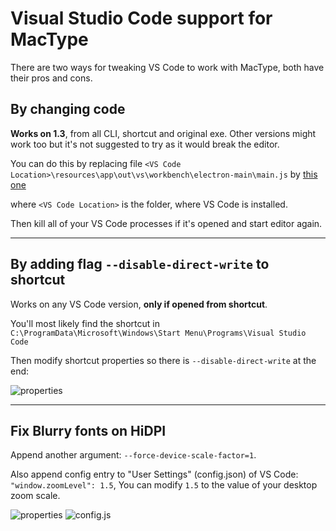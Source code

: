 # Visual Studio Code support for MacType

There are two ways for tweaking VS Code to work with MacType, both have their pros and cons.

## By changing code
**Works on 1.3**, from all CLI, shortcut and original exe.
Other versions might work too but it's not suggested to try as it would break the editor.

You can do this by replacing file `<VS Code Location>\resources\app\out\vs\workbench\electron-main\main.js` by [this one](https://raw.githubusercontent.com/wspl/mactype-hack/master/vscode/main.js)

where `<VS Code Location>` is the folder, where VS Code is installed.

Then kill all of your VS Code processes if it's opened and start editor again.

---

## By adding flag `--disable-direct-write` to shortcut
Works on any VS Code version, **only if opened from shortcut**.

You'll most likely find the shortcut in `C:\ProgramData\Microsoft\Windows\Start Menu\Programs\Visual Studio Code`

Then modify shortcut properties so there is `--disable-direct-write` at the end:

![properties](https://raw.githubusercontent.com/wspl/mactype-hack/master/vscode/vscode-shortcut.png)

---

## Fix Blurry fonts on HiDPI
Append another argument: `--force-device-scale-factor=1`.

Also append config entry to "User Settings" (config.json) of VS Code: `"window.zoomLevel": 1.5`, You can modify `1.5` to the value of your desktop zoom scale.

![properties](https://raw.githubusercontent.com/wspl/mactype-hack/master/vscode/vscode-shortcut-hidpi.png)
![config.js](https://raw.githubusercontent.com/wspl/mactype-hack/master/vscode/vscode-setting.png)
